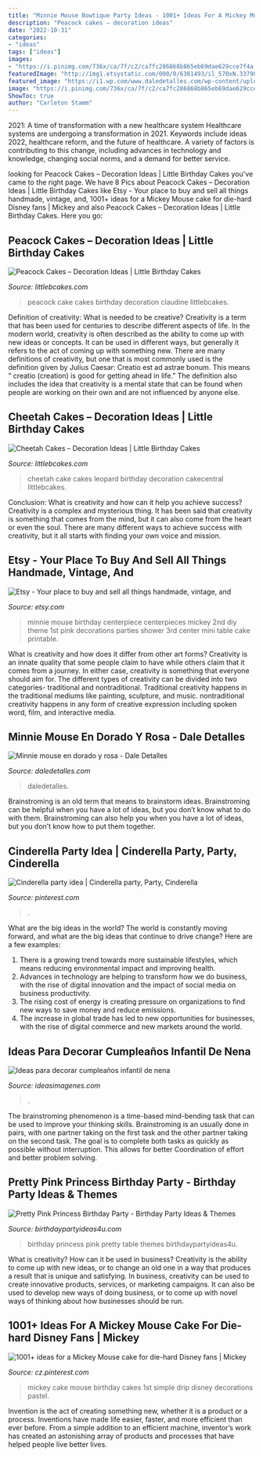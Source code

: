 ```yaml
---
title: "Minnie Mouse Bowtique Party Ideas - 1001+ Ideas For A Mickey Mouse Cake For Die-hard Disney Fans"
description: "Peacock cakes – decoration ideas"
date: "2022-10-31"
categories:
- "ideas"
tags: ["ideas"]
images:
- "https://i.pinimg.com/736x/ca/7f/c2/ca7fc286868b865eb69dae629cce7f4a.jpg"
featuredImage: "http://img1.etsystatic.com/000/0/6361493/il_570xN.337984973.jpg"
featured_image: "https://i1.wp.com/www.daledetalles.com/wp-content/uploads/2016/07/minnie-oro35.jpg"
image: "https://i.pinimg.com/736x/ca/7f/c2/ca7fc286868b865eb69dae629cce7f4a.jpg"
ShowToc: true
author: "Carleton Stamm"
---
```



2021: A time of transformation with a new healthcare system
Healthcare systems are undergoing a transformation in 2021. Keywords include ideas 2022, healthcare reform, and the future of healthcare. A variety of factors is contributing to this change, including advances in technology and knowledge, changing social norms, and a demand for better service.

	

		
looking for Peacock Cakes – Decoration Ideas | Little Birthday Cakes you've came to the right page. We have 8 Pics about Peacock Cakes – Decoration Ideas | Little Birthday Cakes like Etsy - Your place to buy and sell all things handmade, vintage, and, 1001+ ideas for a Mickey Mouse cake for die-hard Disney fans | Mickey and also Peacock Cakes – Decoration Ideas | Little Birthday Cakes. Here you go:
		
    
## Peacock Cakes – Decoration Ideas | Little Birthday Cakes

<img loading=lazy src="http://www.littlebcakes.com/wp-content/uploads/2014/02/Peacock-Cake.jpg" onerror="this.onerror=null;this.src='https://tse1.mm.bing.net/th?id=OIP.InP1GPKXmChr0KWdVQvr5AHaKU&amp;pid=15.1';" alt="Peacock Cakes – Decoration Ideas | Little Birthday Cakes">

_Source: littlebcakes.com_

>peacock cake cakes birthday decoration claudine littlebcakes. 

	

Definition of creativity: What is needed to be creative?
Creativity is a term that has been used for centuries to describe different aspects of life. In the modern world, creativity is often described as the ability to come up with new ideas or concepts. It can be used in different ways, but generally it refers to the act of coming up with something new. There are many definitions of creativity, but one that is most commonly used is the definition given by Julius Caesar: Creatio est ad astrae bonum. This means “ creatio (creation) is good for getting ahead in life.” The definition also includes the idea that creativity is a mental state that can be found when people are working on their own and are not influenced by anyone else.

    
## Cheetah Cakes – Decoration Ideas | Little Birthday Cakes

<img loading=lazy src="http://www.littlebcakes.com/wp-content/uploads/2014/02/Cheetah-Cakes-Pictures.jpg" onerror="this.onerror=null;this.src='https://tse2.mm.bing.net/th?id=OIP.5NS714f2F-Ea1bpK9q1DSAHaJ4&amp;pid=15.1';" alt="Cheetah Cakes – Decoration Ideas | Little Birthday Cakes">

_Source: littlebcakes.com_

>cheetah cake cakes leopard birthday decoration cakecentral littlebcakes. 

	

Conclusion: What is creativity and how can it help you achieve success?
Creativity is a complex and mysterious thing. It has been said that creativity is something that comes from the mind, but it can also come from the heart or even the soul. There are many different ways to achieve success with creativity, but it all starts with finding your own voice and mission.

    
## Etsy - Your Place To Buy And Sell All Things Handmade, Vintage, And

<img loading=lazy src="http://img1.etsystatic.com/000/0/6361493/il_570xN.337984973.jpg" onerror="this.onerror=null;this.src='https://tse1.mm.bing.net/th?id=OIP.7CdNeJsV7AJnAvYzwOfMygHaJ4&amp;pid=15.1';" alt="Etsy - Your place to buy and sell all things handmade, vintage, and">

_Source: etsy.com_

>minnie mouse birthday centerpiece centerpieces mickey 2nd diy theme 1st pink decorations parties shower 3rd center mini table cake printable. 

	

What is creativity and how does it differ from other art forms?
Creativity is an innate quality that some people claim to have while others claim that it comes from a journey. In either case, creativity is something that everyone should aim for. The different types of creativity can be divided into two categories- traditional and nontraditional. Traditional creativity happens in the traditional mediums like painting, sculpture, and music. nontraditional creativity happens in any form of creative expression including spoken word, film, and interactive media.

    
## Minnie Mouse En Dorado Y Rosa - Dale Detalles

<img loading=lazy src="https://i1.wp.com/www.daledetalles.com/wp-content/uploads/2016/07/minnie-oro35.jpg" onerror="this.onerror=null;this.src='https://tse1.mm.bing.net/th?id=OIP.ZjlOKm4R3ngAGJM_c0rwUwHaLH&amp;pid=15.1';" alt="Minnie mouse en dorado y rosa - Dale Detalles">

_Source: daledetalles.com_

>daledetalles. 

	

Brainstroming is an old term that means to brainstorm ideas. Brainstroming can be helpful when you have a lot of ideas, but you don’t know what to do with them. Brainstroming can also help you when you have a lot of ideas, but you don’t know how to put them together.

    
## Cinderella Party Idea | Cinderella Party, Party, Cinderella

<img loading=lazy src="https://i.pinimg.com/736x/29/cc/b5/29ccb5670e720bba8f8a5a3bad92d5bb--cinderella-party.jpg" onerror="this.onerror=null;this.src='https://tse2.mm.bing.net/th?id=OIP.9GxRwUJN6jgIcrh9xLs6DQHaNK&amp;pid=15.1';" alt="Cinderella party idea | Cinderella party, Party, Cinderella">

_Source: pinterest.com_

>. 

	

What are the big ideas in the world?
The world is constantly moving forward, and what are the big ideas that continue to drive change? Here are a few examples: 
1. There is a growing trend towards more sustainable lifestyles, which means reducing environmental impact and improving health. 
2. Advances in technology are helping to transform how we do business, with the rise of digital innovation and the impact of social media on business productivity. 
3. The rising cost of energy is creating pressure on organizations to find new ways to save money and reduce emissions. 
4. The increase in global trade has led to new opportunities for businesses, with the rise of digital commerce and new markets around the world.

    
## Ideas Para Decorar Cumpleaños Infantil De Nena

<img loading=lazy src="https://ideasimagenes.com/wp-content/uploads/2017/07/TortaNena41.jpg" onerror="this.onerror=null;this.src='https://tse4.mm.bing.net/th?id=OIP.RblpkU0DwevVAlhwxU1uugHaKX&amp;pid=15.1';" alt="Ideas para decorar cumpleaños infantil de nena">

_Source: ideasimagenes.com_

>. 

	

The brainstroming phenomenon is a time-based mind-bending task that can be used to improve your thinking skills. Brainstroming is an usually done in pairs, with one partner taking on the first task and the other partner taking on the second task. The goal is to complete both tasks as quickly as possible without interruption. This allows for better Coordination of effort and better problem solving.

    
## Pretty Pink Princess Birthday Party - Birthday Party Ideas &amp; Themes

<img loading=lazy src="http://i2.wp.com/www.birthdaypartyideas4u.com/wp-content/uploads/2016/08/pretty-pink-princess-birthday-party-food-table.jpg" onerror="this.onerror=null;this.src='https://tse2.mm.bing.net/th?id=OIP.HFWYWpMtsyvXgLx6h-S_JwHaMP&amp;pid=15.1';" alt="Pretty Pink Princess Birthday Party - Birthday Party Ideas &amp; Themes">

_Source: birthdaypartyideas4u.com_

>birthday princess pink pretty table themes birthdaypartyideas4u. 

	

What is creativity? How can it be used in business?
Creativity is the ability to come up with new ideas, or to change an old one in a way that produces a result that is unique and satisfying. In business, creativity can be used to create innovative products, services, or marketing campaigns. It can also be used to develop new ways of doing business, or to come up with novel ways of thinking about how businesses should be run.

    
## 1001+ Ideas For A Mickey Mouse Cake For Die-hard Disney Fans | Mickey

<img loading=lazy src="https://i.pinimg.com/736x/ca/7f/c2/ca7fc286868b865eb69dae629cce7f4a.jpg" onerror="this.onerror=null;this.src='https://tse1.mm.bing.net/th?id=OIP.3cliR-XgOK9HGMW0_VRv7QHaMp&amp;pid=15.1';" alt="1001+ ideas for a Mickey Mouse cake for die-hard Disney fans | Mickey">

_Source: cz.pinterest.com_

>mickey cake mouse birthday cakes 1st simple drip disney decorations pastel. 

	

Invention is the act of creating something new, whether it is a product or a process. Inventions have made life easier, faster, and more efficient than ever before. From a simple addition to an efficient machine, inventor’s work has created an astonishing array of products and processes that have helped people live better lives.

